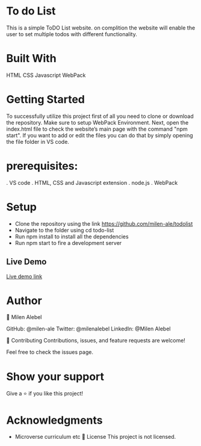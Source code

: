 # To do List

This is a simple ToDO List website. on complition the website will enable the user to set multiple todos with different functionality.

# Built With

HTML
CSS
Javascript
WebPack

# Getting Started

To successfully utilize this project first of all you need to clone or download the repository. Make sure to setup WebPack Environment. Next, open the index.html file to check the website’s main page with the command "npm start". If you want to add or edit the files you can do that by simply opening the file folder in VS code.

# prerequisites:

. VS code . HTML, CSS and Javascript extension . node.js . WebPack

# Setup

- Clone the repository using the link https://github.com/milen-ale/todolist
- Navigate to the folder using cd todo-list
- Run npm install to install all the dependencies
- Run npm start to fire a development server

## Live Demo

[Live demo link](https://milen-ale.github.io/todolist/)

# Author

👤 Milen Alebel

GitHub: @milen-ale
Twitter: @milenalebel
LinkedIn: @Milen Alebel

🤝 Contributing
Contributions, issues, and feature requests are welcome!

Feel free to check the issues page.

# Show your support

Give a ⭐️ if you like this project!

# Acknowledgments

- Microverse curriculum
  etc
  📝 License
  This project is not licensed.

